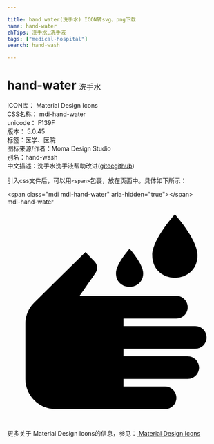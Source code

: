 ```yaml
---

title: hand water(洗手水) ICON转svg、png下载
name: hand-water
zhTips: 洗手水,洗手液
tags: ["medical-hospital"]
search: hand-wash

---
```


# hand-water  <small style="font-size: 60%;font-weight: 100">洗手水</small>


<div class="detail-page">
<p>
<span>
ICON库：
<span class="badge-secondary badge">Material Design Icons</span> 
</span>
<br/>
<span>
CSS名称：
<span class="badge-secondary badge">mdi-hand-water</span> 
</span>
<br/>
<span>
unicode：
<span class="badge-secondary badge">F139F</span> 
<copy-btn content='F139F' btn-title=""></copy-btn>
<copy-btn :content='String.fromCodePoint(parseInt("F139F", 16))' btn-title="复制U"></copy-btn>
</span>
<br/>
<span>
版本：
<span class="badge-secondary badge">5.0.45</span> 
</span><br/><span>标签：<span class="badge-light badge"><router-link to="/tags/medical-hospital.html">医学、医院</router-link></span></span>
<br/>
<span>图标来源/作者：<span class="badge-light badge">Moma Design Studio</span></span> 
<br/>
<span>别名：<span class="badge-light badge">hand-wash</span></span><br/><span class="zh-detail">中文描述：<span class="badge-primary badge">洗手水</span><span class="badge-primary badge">洗手液</span><span class="help-link"><span>帮助改进</span>(<a href="https://gitee.com/liuwave/icon-helper/edit/master/json/material/hand-water.json" target="_blank" rel="noopener noreferrer">gitee</a><a href="https://github.com/liuwave/icon-helper/edit/master/json/material/hand-water.json" target="_blank" rel="noopener noreferrer">github</a></span>)</span><br/>
</p>
</div>
<div class="alert alert-dark">
  <i class="mdi mdi-hand-water mdi-48px"></i>
  <i class="mdi mdi-hand-water mdi-36px"></i>
  <i class="mdi mdi-hand-water mdi-24px"></i>
  <i class="mdi mdi-hand-water mdi-18px"></i>
</div>
<div>
  <p>引入css文件后，可以用<code>&lt;span&gt;</code>包裹，放在页面中。具体如下所示：    
  </p>
  <div class="alert alert-primary" style="font-size: 14px">
    &lt;span class="mdi mdi-hand-water" aria-hidden="true"&gt;&lt;/span&gt;
    <copy-btn content='<span class="mdi mdi-hand-water" aria-hidden="true"></span>'></copy-btn>
  </div>
  <div class="alert alert-secondary">
    <i class="mdi mdi-hand-water"
    style="font-size: 24px"
    aria-hidden="true"></i> mdi-hand-water
    <copy-btn content="mdi-hand-water" btn-title="复制图标名称"></copy-btn>
  </div>
</div>
<div id="svg" class="svg-wrap">
<svg xmlns="http://www.w3.org/2000/svg" viewBox="0 0 24 24"><path d="M17.42 22.5H5.33C3.5 22.5 2 21 2 19.17V13.08C2 12.18 2.36 11.33 3 10.71L8.63 5.17C8.63 5.17 9.66 6.22 9.67 6.25C9.83 6.43 9.92 6.66 9.92 6.91C9.92 7.09 9.87 7.26 9.78 7.41C9.77 7.44 8 10 8 10H18.67C19.36 10 19.92 10.56 19.92 11.25C19.92 11.94 19.36 12.5 18.67 12.5H12.83V13.33H20.75C21.44 13.33 22 13.89 22 14.58C22 15.28 21.44 15.83 20.75 15.83H12.83V16.67H19.92C20.61 16.67 21.17 17.22 21.17 17.92C21.17 18.61 20.61 19.17 19.92 19.17H12.83V20H17.42C18.11 20 18.67 20.56 18.67 21.25C18.67 21.94 18.11 22.5 17.42 22.5M13.5 4.8C13.5 4.8 12 6.46 12 7.5C12 9.5 15 9.5 15 7.5C15 6.46 13.5 4.8 13.5 4.8M18.5 1C18.5 1 16 3.76 16 5.5C16 8.83 21 8.83 21 5.5C21 3.76 18.5 1 18.5 1Z" /></svg>
</div>
<detail full-name='mdi-hand-water'></detail>
    
<div><p>更多关于 Material Design Icons的信息，参见：<a target="_blank" href="https://iconhelper.cn/material.html"> Material Design Icons</a>
</p></div>
